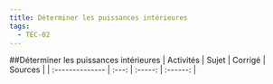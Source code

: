 ```yaml
---
title: Déterminer les puissances intérieures 
tags:
  - TEC-02
---
```

[comment]: <> (Généré automatiquement par make_all_activites.py, creation_fichiers_activites)

##Déterminer les puissances intérieures 
| Activités | Sujet | Corrigé | Sources  | 
| :-------------- | :---: | :-----: | :------: | 

